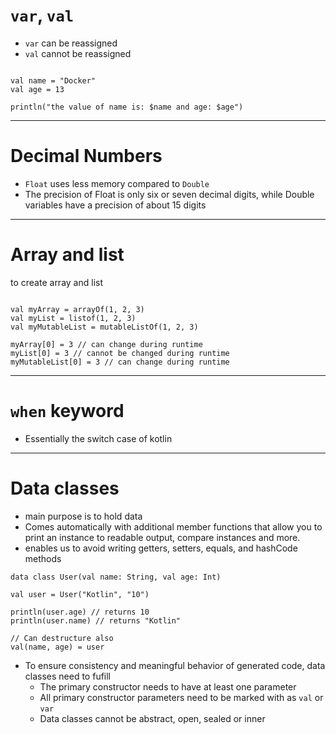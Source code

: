# `var`, `val`

- `var` can be reassigned
- `val` cannot be reassigned

```

val name = "Docker"
val age = 13

println("the value of name is: $name and age: $age")

```

---

# Decimal Numbers

- `Float` uses less memory compared to `Double`
- The precision of Float is only six or seven decimal digits, while Double variables have a precision of about 15 digits

---

# Array and list

to create array and list

```

val myArray = arrayOf(1, 2, 3)
val myList = listof(1, 2, 3)
val myMutableList = mutableListOf(1, 2, 3)

myArray[0] = 3 // can change during runtime
myList[0] = 3 // cannot be changed during runtime
myMutableList[0] = 3 // can change during runtime

```

---


# `when` keyword

- Essentially the switch case of kotlin



---

# Data classes

- main purpose is to hold data
- Comes automatically with additional member functions that allow you to print an instance to readable output, compare instances and more.
- enables us to avoid writing getters, setters, equals, and hashCode methods

```
data class User(val name: String, val age: Int)

val user = User("Kotlin", "10")

println(user.age) // returns 10
println(user.name) // returns "Kotlin"

// Can destructure also
val(name, age) = user

```

- To ensure consistency and meaningful behavior of generated code, data classes need to fufill
  - The primary constructor needs to have at least one parameter
  - All primary constructor parameters need to be marked with as `val` or `var`
  - Data classes cannot be abstract, open, sealed or inner